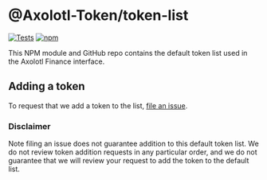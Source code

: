 # @Axolotl-Token/token-list

[![Tests](https://github.com/Axolotl-Token/token-lists/workflows/Tests/badge.svg)](https://github.com/Axolotl-Token/token-list/actions?query=workflow%3ATests)
[![npm](https://img.shields.io/npm/v/@Axolotl-Token/token-list)](https://unpkg.com/@Axolotl-Token/token-list@latest/)

This NPM module and GitHub repo contains the default token list used in the Axolotl Finance interface.

## Adding a token

To request that we add a token to the list, 
[file an issue](https://github.com/Axolotl-Token/token-list/issues/new?assignees=&labels=token+request&template=token-request.md&title=Add+%7BTOKEN_SYMBOL%7D%3A+%7BTOKEN_NAME%7D).

### Disclaimer

Note filing an issue does not guarantee addition to this default token list.
We do not review token addition requests in any particular order, and we do not
guarantee that we will review your request to add the token to the default list.

